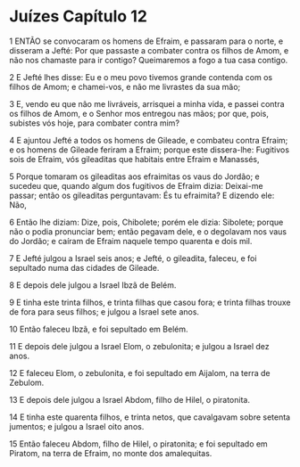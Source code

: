 # Juízes Capítulo 12

1	ENTÃO se convocaram os homens de Efraim, e passaram para o norte, e disseram a Jefté: Por que passaste a combater contra os filhos de Amom, e não nos chamaste para ir contigo? Queimaremos a fogo a tua casa contigo.

2	E Jefté lhes disse: Eu e o meu povo tivemos grande contenda com os filhos de Amom; e chamei-vos, e não me livrastes da sua mão;

3	E, vendo eu que não me livráveis, arrisquei a minha vida, e passei contra os filhos de Amom, e o Senhor mos entregou nas mãos; por que, pois, subistes vós hoje, para combater contra mim?

4	E ajuntou Jefté a todos os homens de Gileade, e combateu contra Efraim; e os homens de Gileade feriram a Efraim; porque este dissera-lhe: Fugitivos sois de Efraim, vós gileaditas que habitais entre Efraim e Manassés,

5	Porque tomaram os gileaditas aos efraimitas os vaus do Jordão; e sucedeu que, quando algum dos fugitivos de Efraim dizia: Deixai-me passar; então os gileaditas perguntavam: És tu efraimita? E dizendo ele: Não,

6	Então lhe diziam: Dize, pois, Chibolete; porém ele dizia: Sibolete; porque não o podia pronunciar bem; então pegavam dele, e o degolavam nos vaus do Jordão; e caíram de Efraim naquele tempo quarenta e dois mil.

7	E Jefté julgou a Israel seis anos; e Jefté, o gileadita, faleceu, e foi sepultado numa das cidades de Gileade.

8	E depois dele julgou a Israel Ibzã de Belém.

9	E tinha este trinta filhos, e trinta filhas que casou fora; e trinta filhas trouxe de fora para seus filhos; e julgou a Israel sete anos.

10	Então faleceu Ibzã, e foi sepultado em Belém.

11	E depois dele julgou a Israel Elom, o zebulonita; e julgou a Israel dez anos.

12	E faleceu Elom, o zebulonita, e foi sepultado em Aijalom, na terra de Zebulom.

13	E depois dele julgou a Israel Abdom, filho de Hilel, o piratonita.

14	E tinha este quarenta filhos, e trinta netos, que cavalgavam sobre setenta jumentos; e julgou a Israel oito anos.

15	Então faleceu Abdom, filho de Hilel, o piratonita; e foi sepultado em Piratom, na terra de Efraim, no monte dos amalequitas.

